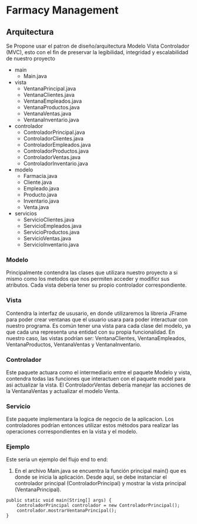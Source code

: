 # Farmacy Management

## Arquitectura
Se Propone usar el patron de diseño/arquitectura Modelo Vista Controlador (MVC), esto con el fin de preservar la legibilidad, integridad y escalabilidad de nuestro proyecto

  - main
    - Main.java
  - vista
    - VentanaPrincipal.java
    - VentanaClientes.java
    - VentanaEmpleados.java
    - VentanaProductos.java
    - VentanaVentas.java
    - VentanaInventario.java
  - controlador
    - ControladorPrincipal.java
    - ControladorClientes.java
    - ControladorEmpleados.java
    - ControladorProductos.java
    - ControladorVentas.java
    - ControladorInventario.java
  - modelo
    - Farmacia.java
    - Cliente.java
    - Empleado.java
    - Producto.java
    - Inventario.java
    - Venta.java
  - servicios
    - ServicioClientes.java
    - ServicioEmpleados.java
    - ServicioProductos.java
    - ServicioVentas.java
    - ServicioInventario.java

### Modelo
Principalmente contendra las clases que utilizara nuestro proyecto a si mismo como los metodos que nos permiten acceder y modificr sus atributos. Cada vista debería tener su propio controlador correspondiente.

### Vista
Contendra la interfaz de ususario, en donde utilizaremos la libreria JFrame para poder crear ventanas que el usuario usara para poder interactuar con nuestro programa. Es común tener una vista para cada clase del modelo, ya que cada una representa una entidad con su propia funcionalidad. En nuestro caso, las vistas podrían ser: VentanaClientes, VentanaEmpleados, VentanaProductos, VentanaVentas y VentanaInventario.

### Controlador
Este paquete actuara como el intermediario entre el paquete Modelo y vista, contendra todas las funciones que interactuen con el paquete model para asi actualizar la vista. El ControladorVentas debería manejar las acciones de la VentanaVentas y actualizar el modelo Venta.

### Servicio
Este paquete implementara la logica de negocio de la aplicacion. Los controladores podrían entonces utilizar estos métodos para realizar las operaciones correspondientes en la vista y el modelo.

### Ejemplo

Este seria un ejemplo del flujo end to end:

1. En el archivo Main.java se encuentra la función principal main() que es donde se inicia la aplicación. Desde aquí, se debe instanciar el controlador principal (ControladorPrincipal) y mostrar la vista principal (VentanaPrincipal).
~~~
public static void main(String[] args) {
    ControladorPrincipal controlador = new ControladorPrincipal();
    controlador.mostrarVentanaPrincipal();
}
~~~